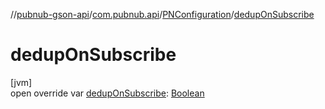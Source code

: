 //[pubnub-gson-api](../../../index.md)/[com.pubnub.api](../index.md)/[PNConfiguration](index.md)/[dedupOnSubscribe](dedup-on-subscribe.md)

# dedupOnSubscribe

[jvm]\
open override var [dedupOnSubscribe](dedup-on-subscribe.md): [Boolean](https://kotlinlang.org/api/latest/jvm/stdlib/kotlin/-boolean/index.html)

